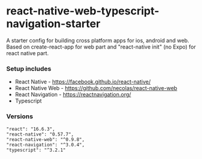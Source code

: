 # react-native-web-typescript-navigation-starter
A starter config for building cross platform apps for ios, android and web. Based on create-react-app for web part and "react-native init" (no Expo) for react native part.

### Setup includes
- React Native - https://facebook.github.io/react-native/
- React Native Web - https://github.com/necolas/react-native-web
- React Navigation - https://reactnavigation.org/
- Typescript

### Versions
    "react": "16.6.3",
    "react-native": "0.57.7",
    "react-native-web": "^0.9.8",
    "react-navigation": "^3.0.4",
    "typescript": "^3.2.1"
